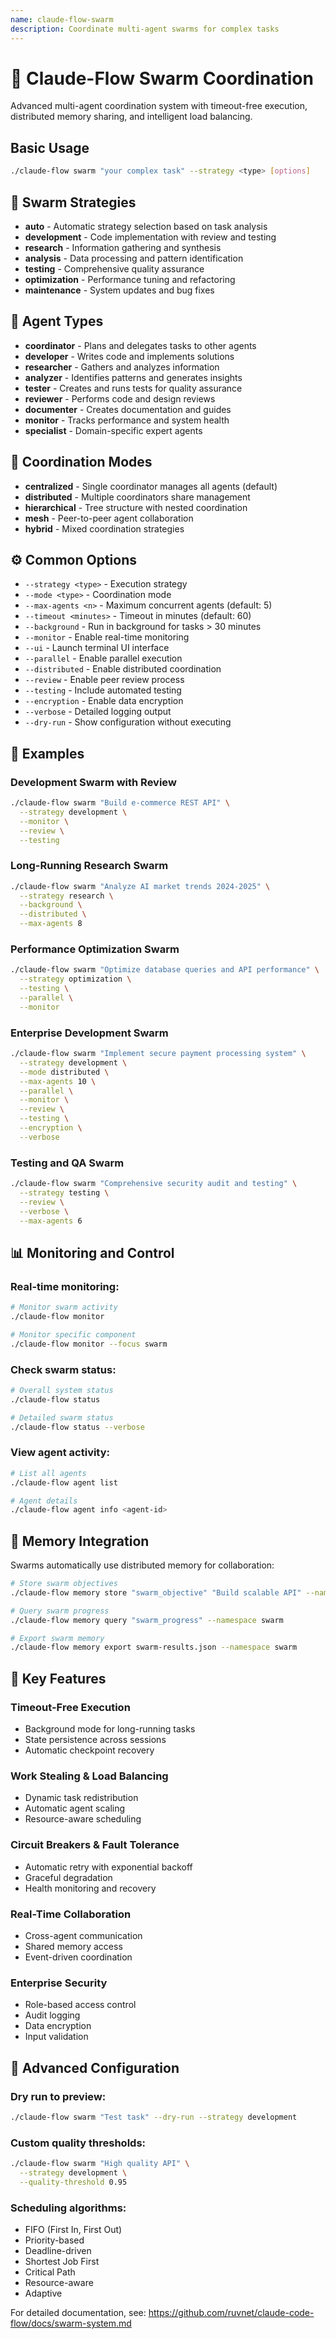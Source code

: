 ```yaml
---
name: claude-flow-swarm
description: Coordinate multi-agent swarms for complex tasks
---
```


# 🐝 Claude-Flow Swarm Coordination

Advanced multi-agent coordination system with timeout-free execution, distributed memory sharing, and intelligent load balancing.

## Basic Usage
```bash
./claude-flow swarm "your complex task" --strategy <type> [options]
```

## 🎯 Swarm Strategies
- **auto** - Automatic strategy selection based on task analysis
- **development** - Code implementation with review and testing
- **research** - Information gathering and synthesis
- **analysis** - Data processing and pattern identification
- **testing** - Comprehensive quality assurance
- **optimization** - Performance tuning and refactoring
- **maintenance** - System updates and bug fixes

## 🤖 Agent Types
- **coordinator** - Plans and delegates tasks to other agents
- **developer** - Writes code and implements solutions
- **researcher** - Gathers and analyzes information
- **analyzer** - Identifies patterns and generates insights
- **tester** - Creates and runs tests for quality assurance
- **reviewer** - Performs code and design reviews
- **documenter** - Creates documentation and guides
- **monitor** - Tracks performance and system health
- **specialist** - Domain-specific expert agents

## 🔄 Coordination Modes
- **centralized** - Single coordinator manages all agents (default)
- **distributed** - Multiple coordinators share management
- **hierarchical** - Tree structure with nested coordination
- **mesh** - Peer-to-peer agent collaboration
- **hybrid** - Mixed coordination strategies

## ⚙️ Common Options
- `--strategy <type>` - Execution strategy
- `--mode <type>` - Coordination mode
- `--max-agents <n>` - Maximum concurrent agents (default: 5)
- `--timeout <minutes>` - Timeout in minutes (default: 60)
- `--background` - Run in background for tasks > 30 minutes
- `--monitor` - Enable real-time monitoring
- `--ui` - Launch terminal UI interface
- `--parallel` - Enable parallel execution
- `--distributed` - Enable distributed coordination
- `--review` - Enable peer review process
- `--testing` - Include automated testing
- `--encryption` - Enable data encryption
- `--verbose` - Detailed logging output
- `--dry-run` - Show configuration without executing

## 🌟 Examples

### Development Swarm with Review
```bash
./claude-flow swarm "Build e-commerce REST API" \
  --strategy development \
  --monitor \
  --review \
  --testing
```

### Long-Running Research Swarm
```bash
./claude-flow swarm "Analyze AI market trends 2024-2025" \
  --strategy research \
  --background \
  --distributed \
  --max-agents 8
```

### Performance Optimization Swarm
```bash
./claude-flow swarm "Optimize database queries and API performance" \
  --strategy optimization \
  --testing \
  --parallel \
  --monitor
```

### Enterprise Development Swarm
```bash
./claude-flow swarm "Implement secure payment processing system" \
  --strategy development \
  --mode distributed \
  --max-agents 10 \
  --parallel \
  --monitor \
  --review \
  --testing \
  --encryption \
  --verbose
```

### Testing and QA Swarm
```bash
./claude-flow swarm "Comprehensive security audit and testing" \
  --strategy testing \
  --review \
  --verbose \
  --max-agents 6
```

## 📊 Monitoring and Control

### Real-time monitoring:
```bash
# Monitor swarm activity
./claude-flow monitor

# Monitor specific component
./claude-flow monitor --focus swarm
```

### Check swarm status:
```bash
# Overall system status
./claude-flow status

# Detailed swarm status
./claude-flow status --verbose
```

### View agent activity:
```bash
# List all agents
./claude-flow agent list

# Agent details
./claude-flow agent info <agent-id>
```

## 💾 Memory Integration

Swarms automatically use distributed memory for collaboration:

```bash
# Store swarm objectives
./claude-flow memory store "swarm_objective" "Build scalable API" --namespace swarm

# Query swarm progress
./claude-flow memory query "swarm_progress" --namespace swarm

# Export swarm memory
./claude-flow memory export swarm-results.json --namespace swarm
```

## 🎯 Key Features

### Timeout-Free Execution
- Background mode for long-running tasks
- State persistence across sessions
- Automatic checkpoint recovery

### Work Stealing & Load Balancing
- Dynamic task redistribution
- Automatic agent scaling
- Resource-aware scheduling

### Circuit Breakers & Fault Tolerance
- Automatic retry with exponential backoff
- Graceful degradation
- Health monitoring and recovery

### Real-Time Collaboration
- Cross-agent communication
- Shared memory access
- Event-driven coordination

### Enterprise Security
- Role-based access control
- Audit logging
- Data encryption
- Input validation

## 🔧 Advanced Configuration

### Dry run to preview:
```bash
./claude-flow swarm "Test task" --dry-run --strategy development
```

### Custom quality thresholds:
```bash
./claude-flow swarm "High quality API" \
  --strategy development \
  --quality-threshold 0.95
```

### Scheduling algorithms:
- FIFO (First In, First Out)
- Priority-based
- Deadline-driven
- Shortest Job First
- Critical Path
- Resource-aware
- Adaptive

For detailed documentation, see: https://github.com/ruvnet/claude-code-flow/docs/swarm-system.md
